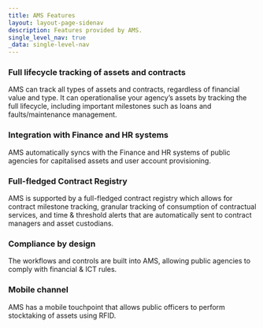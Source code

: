 ```yaml
---
title: AMS Features
layout: layout-page-sidenav
description: Features provided by AMS.
single_level_nav: true
_data: single-level-nav
---
```


### Full lifecycle tracking of assets and contracts

AMS can track all types of assets and contracts, regardless of financial value and type.  It can operationalise your agency’s assets by tracking the full lifecycle, including important milestones such as loans and faults/maintenance management.

### Integration with Finance and HR systems

AMS automatically syncs with the Finance and HR systems of public agencies for capitalised assets and user account provisioning.

### Full-fledged Contract Registry

AMS is supported by a full-fledged contract registry which allows for contract milestone tracking, granular tracking of consumption of contractual services, and time & threshold alerts that are automatically sent to contract managers and asset custodians.

### Compliance by design

The workflows and controls are built into AMS, allowing public agencies to comply with financial & ICT rules.

### Mobile channel

AMS has a mobile touchpoint that allows public officers to perform stocktaking of assets using RFID.


